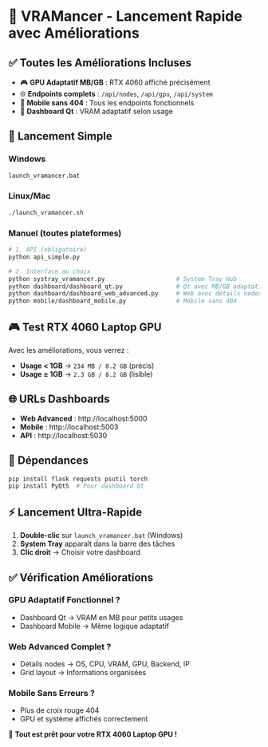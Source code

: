 # 🚀 VRAMancer - Lancement Rapide avec Améliorations

## ✅ **Toutes les Améliorations Incluses**

- 🎮 **GPU Adaptatif MB/GB** : RTX 4060 affiché précisément
- 🌐 **Endpoints complets** : `/api/nodes`, `/api/gpu`, `/api/system`
- 📱 **Mobile sans 404** : Tous les endpoints fonctionnels
- 🔧 **Dashboard Qt** : VRAM adaptatif selon usage

## 🎯 **Lancement Simple**

### **Windows**
```bash
launch_vramancer.bat
```

### **Linux/Mac**  
```bash
./launch_vramancer.sh
```

### **Manuel (toutes plateformes)**
```bash
# 1. API (obligatoire)
python api_simple.py

# 2. Interface au choix
python systray_vramancer.py                    # System Tray Hub
python dashboard/dashboard_qt.py               # Qt avec MB/GB adaptatif
python dashboard/dashboard_web_advanced.py     # Web avec détails nodes
python mobile/dashboard_mobile.py              # Mobile sans 404
```

## 🎮 **Test RTX 4060 Laptop GPU**

Avec les améliorations, vous verrez :
- **Usage < 1GB** → `234 MB / 8.2 GB` (précis)  
- **Usage ≥ 1GB** → `2.3 GB / 8.2 GB` (lisible)

## 🌐 **URLs Dashboards**

- **Web Advanced** : http://localhost:5000
- **Mobile** : http://localhost:5003  
- **API** : http://localhost:5030

## 🔧 **Dépendances**

```bash
pip install flask requests psutil torch
pip install PyQt5  # Pour dashboard Qt
```

## ⚡ **Lancement Ultra-Rapide**

1. **Double-clic** sur `launch_vramancer.bat` (Windows)
2. **System Tray** apparaît dans la barre des tâches
3. **Clic droit** → Choisir votre dashboard

## ✅ **Vérification Améliorations**

### **GPU Adaptatif Fonctionnel ?**
- Dashboard Qt → VRAM en MB pour petits usages
- Dashboard Mobile → Même logique adaptatif

### **Web Advanced Complet ?**
- Détails nodes → OS, CPU, VRAM, GPU, Backend, IP
- Grid layout → Informations organisées

### **Mobile Sans Erreurs ?**
- Plus de croix rouge 404
- GPU et système affichés correctement

🎉 **Tout est prêt pour votre RTX 4060 Laptop GPU !**